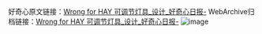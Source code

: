 好奇心原文链接：[Wrong for HAY 可调节灯具_设计_好奇心日报-](https://www.qdaily.com/articles/2381.html)
WebArchive归档链接：[Wrong for HAY 可调节灯具_设计_好奇心日报-](http://web.archive.org/web/20190623151043/https://www.qdaily.com/articles/2381.html)
![image](http://ww3.sinaimg.cn/large/007d5XDpgy1g3vc0akvfjj30u032odnf)